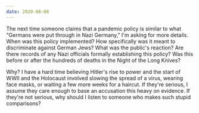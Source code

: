 ```yaml
---
date: 2020-08-08
---
```


The next time someone claims that a pandemic policy is similar to what "Germans were put through in Nazi Germany," I'm asking for more details. When was this policy implemented? How specifically was it meant to discriminate against German Jews? What was the public's reaction? Are there records of any Nazi officials formally establishing this policy? Was this before or after the hundreds of deaths in the Night of the Long Knives?

Why? I have a hard time believing Hitler's rise to power and the start of WWII and the Holocaust involved slowing the spread of a virus, wearing face masks, or waiting a few more weeks for a haircut. If they're serious, I assume they care enough to base an accusation this heavy on evidence. If they're not serious, why should I listen to someone who makes such stupid comparisons?
